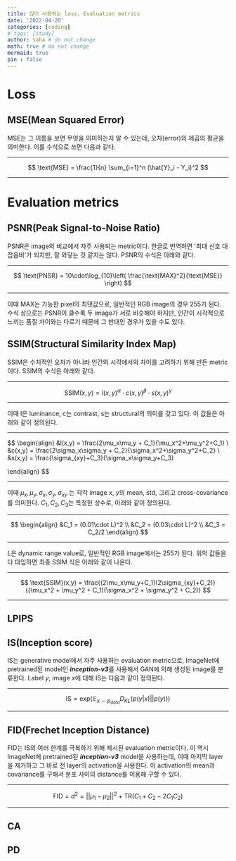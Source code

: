 ```yaml
---
title: 많이 사용하는 loss, Evaluation metrics
date: '2022-04-20'
categories: [coding]
# tags: [study]
author: saha # do not change
math: true # do not change
mermaid: true
pin : false
---
```


# Loss

## MSE(Mean Squared Error)

MSE는 그 이름을 보면 무엇을 의미하는지 알 수 있는데, 오차(error)의 제곱의 평균을 의미한다. 이를 수식으로 쓰면 다음과 같다. 

---

$$
\text{MSE} = \frac{1}{n} \sum_{i=1}^n (\hat{Y}_i - Y_i)^2
$$

---

# Evaluation metrics

## PSNR(Peak Signal-to-Noise Ratio)

PSNR은 image의 비교에서 자주 사용되는 metric이다. 한글로 번역하면 '최대 신호 대 잡음비'가 되지만, 잘 와닿는 것 같지는 않다. PSNR의 수식은 아래와 같다. 

---

$$
\text{PNSR} = 10\cdot\log_{10}\left( \frac{\text{MAX}^2}{\text{MSE}} \right)
$$

---

이때 MAX는 가능한 pixel의 최댓값으로, 일반적인 RGB image의 경우 255가 된다. 수식 상으로는 PSNR이 클수록 두 image가 서로 비슷해야 하지만, 인간이 시각적으로 느끼는 품질 차이와는 다르기 때문에 그 반대인 경우가 있을 수도 있다.

## SSIM(Structural Similarity Index Map)

SSIM은 수치적인 오차가 아니라 인간의 시각에서의 차이를 고려하기 위해 만든 metric이다. SSIM의 수식은 아래와 같다. 

---

$$
\text{SSIM}(x,y) = l(x,y)^\alpha\cdot c(x,y)^\beta\cdot s(x,y)^\gamma
$$

---

이때 l은 luminance, c는 contrast, s는 structural의 의미를 갖고 있다. 이 값들은 아래와 같이 정의된다. 

---

$$
\begin{align}
    &l(x,y) = \frac{2\mu_x\mu_y + C_1}{\mu_x^2+\mu_y^2+C_1} \\
    &c(x,y) = \frac{2\sigma_x\sigma_y + C_2}{\sigma_x^2+\sigma_y^2+C_2} \\
    &s(x,y) = \frac{\sigma_{xy}+C_3}{\sigma_x\sigma_y+C_3}

\end{align}
$$

---
이때 $\mu_x, \mu_y, \sigma_x, \sigma_y, \sigma_{xy}$ 는 각각 image $x$, $y$의 mean, std, 그리고 cross-covariance를 의미한다. $C_1, C_2, C_3$는 특정한 상수로, 아래와 같이 정의된다. 

---

$$
\begin{align}
    &C_1 = (0.01\cdot L)^2 \\
    &C_2 = (0.03\cdot L)^2 \\
    &C_3 = C_2/2
\end{align}
$$

---

$L$은 dynamic range value로, 일반적인 RGB image에서는 255가 된다. 위의 값들을 다 대입하면 최종 SSIM 식은 아래와 같이 나온다. 

---

$$
\text{SSIM}(x,y) = \frac{(2\mu_x\mu_y+C_1)(2\sigma_{xy}+C_2)}{(\mu_x^2 + \mu_y^2 + C_1)(\sigma_x^2 + \sigma_y^2 + C_2)}
$$

---


## LPIPS



## IS(Inception score)

IS는 generative model에서 자주 사용하는 evaluation metric으로, ImageNet에 pretrained된 model인 ***inception-v3***를 사용해서 GAN에 의해 생성된 image를 분류한다. Label $y$, image $x$에 대해 IS는 다음과 같이 정의된다. 

---

$$
\text{IS} = \text{exp}(\mathbb{E}_{x\sim p_{data}}D_{KL}(p(y|x)||p(y)))
$$

---

## FID(Frechet Inception Distance)

FID는 IS의 여러 한계를 극복하기 위해 제시된 evaluation metric이다. 이 역시 ImageNet에 pretrained된 ***inception-v3*** model을 사용하는데, 이때 마지막 layer을 제거하고 그 바로 전 layer의 activation을 사용한다. 이 activation의 mean과 covariance를 구해서 분포 사이의 distance를 이용해 구할 수 있다. 

---

$$
\text{FID} = d^2 = ||\mu_1 - \mu_2||^2 + \text{TR}(C_1+C_2-2C_1C_2)
$$

---



## CA

## PD